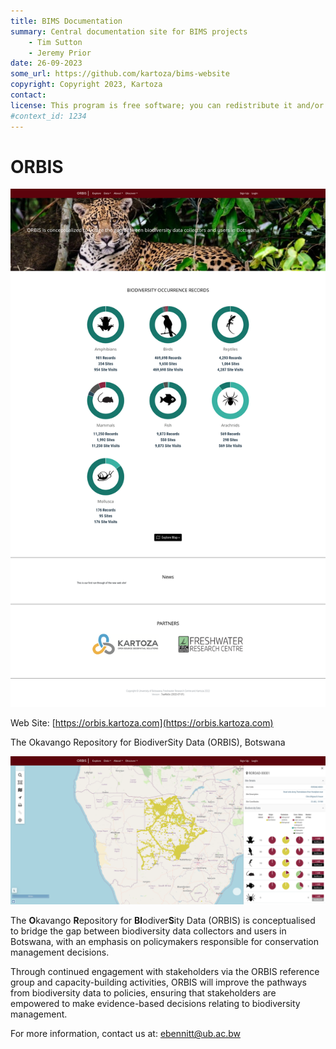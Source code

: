 ```yaml
---
title: BIMS Documentation
summary: Central documentation site for BIMS projects
    - Tim Sutton
    - Jeremy Prior
date: 26-09-2023
some_url: https://github.com/kartoza/bims-website
copyright: Copyright 2023, Kartoza
contact: 
license: This program is free software; you can redistribute it and/or modify it under the terms of the GNU Affero General Public License as published by the Free Software Foundation; either version 3 of the License, or (at your option) any later version.
#context_id: 1234
---
```


# ORBIS

![ORBIS](img/ORBIS-1.png)

Web Site: [https://orbis.kartoza.com](https://orbis.kartoza.com)

The Okavango Repository for BiodiverSity Data (ORBIS), Botswana

![ORBIS](img/ORBIS-2.png)

The **O**kavango **R**epository for **BI**odiver**S**ity Data (ORBIS) is conceptualised to bridge the gap between biodiversity data collectors and users in Botswana, with an emphasis on policymakers responsible for conservation management decisions.

Through continued engagement with stakeholders via the ORBIS reference group and capacity-building activities, ORBIS will improve the pathways from biodiversity data to policies, ensuring that stakeholders are empowered to make evidence-based decisions relating to biodiversity management.

For more information, contact us at: ebennitt@ub.ac.bw
